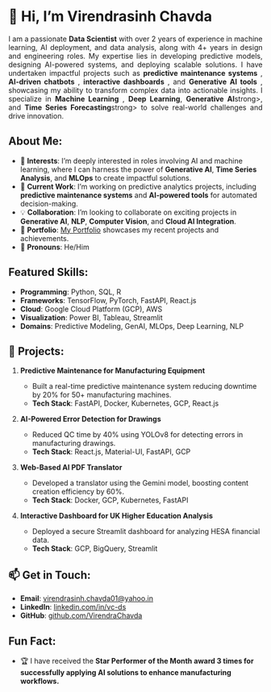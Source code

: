 # 👋 Hi, I’m Virendrasinh Chavda

<p align="justify">
I am a passionate <strong> Data Scientist</strong>  with over 2 years of experience in machine learning, AI deployment, and data analysis, along with 4+ years in design and engineering roles. My expertise lies in developing predictive models, designing AI-powered systems, and deploying scalable solutions. I have undertaken impactful projects such as <strong> predictive maintenance systems</strong> , <strong> AI-driven chatbots</strong> , <strong> interactive dashboards</strong> , and <strong> Generative AI tools</strong> , showcasing my ability to transform complex data into actionable insights. I specialize in <strong>Machine Learning</strong> , <strong>Deep Learning</strong>, <strong>Generative AI</strong>strong>, and <strong>Time Series Forecasting</strong>strong> to solve real-world challenges and drive innovation.

</p>

## About Me:
- 👀 <strong>Interests</strong>: I’m deeply interested in roles involving AI and machine learning, where I can harness the power of <strong>Generative AI</strong>, <strong>Time Series Analysis</strong>, and <strong>MLOps</strong> to create impactful solutions.
- 🌱 <strong>Current Work</strong>: I’m working on predictive analytics projects, including <strong>predictive maintenance systems</strong> and <strong>AI-powered tools</strong> for automated decision-making.
- 💡 <strong>Collaboration</strong>: I’m looking to collaborate on exciting projects in <strong>Generative AI</strong>, <strong>NLP</strong>, <strong>Computer Vision</strong>, and <strong>Cloud AI Integration</strong>.
- 💼 <strong>Portfolio</strong>: [My Portfolio](https://virendrachavda.github.io/folio/) showcases my recent projects and achievements.
- 🙂 <strong>Pronouns</strong>: He/Him

## Featured Skills:
- <strong>Programming</strong>: Python, SQL, R
- <strong>Frameworks</strong>: TensorFlow, PyTorch, FastAPI, React.js
- <strong>Cloud</strong>: Google Cloud Platform (GCP), AWS
- <strong>Visualization</strong>: Power BI, Tableau, Streamlit
- <strong>Domains</strong>: Predictive Modeling, GenAI, MLOps, Deep Learning, NLP

## 🚀 Projects:
1. <strong>Predictive Maintenance for Manufacturing Equipment</strong>  
   - Built a real-time predictive maintenance system reducing downtime by 20% for 50+ manufacturing machines.  
   - <strong>Tech Stack</strong>: FastAPI, Docker, Kubernetes, GCP, React.js

2. <strong>AI-Powered Error Detection for Drawings</strong>  
   - Reduced QC time by 40% using YOLOv8 for detecting errors in manufacturing drawings.  
   - <strong>Tech Stack</strong>: React.js, Material-UI, FastAPI, GCP

3. <strong>Web-Based AI PDF Translator</strong>  
   - Developed a translator using the Gemini model, boosting content creation efficiency by 60%.  
   - <strong>Tech Stack</strong>: Docker, GCP, Kubernetes, FastAPI

4. <strong>Interactive Dashboard for UK Higher Education Analysis</strong>  
   - Deployed a secure Streamlit dashboard for analyzing HESA financial data.  
   - <strong>Tech Stack</strong>: GCP, BigQuery, Streamlit

## 📫 Get in Touch:
- <strong>Email</strong>: [virendrasinh.chavda01@yahoo.in](mailto:virendrasinh.chavda01@yahoo.in)  
- <strong>LinkedIn</strong>: [linkedin.com/in/vc-ds](https://www.linkedin.com/in/vc-ds)  
- <strong>GitHub</strong>: [github.com/VirendraChavda](https://github.com/VirendraChavda)

## Fun Fact:
- 🏆 I have received the <strong>Star Performer of the Month<strong> award 3 times for successfully applying AI solutions to enhance manufacturing workflows.

<!---
VirendraChavda/VirendraChavda is a ✨ special ✨ repository because its `README.md` (this file) appears on your GitHub profile.
You can click the Preview link to take a look at your changes.
--->
